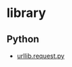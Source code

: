 # library

## Python

* [urllib.request.py](https://github.com/rlagutinhub/library/blob/master/urllib.request.py)
